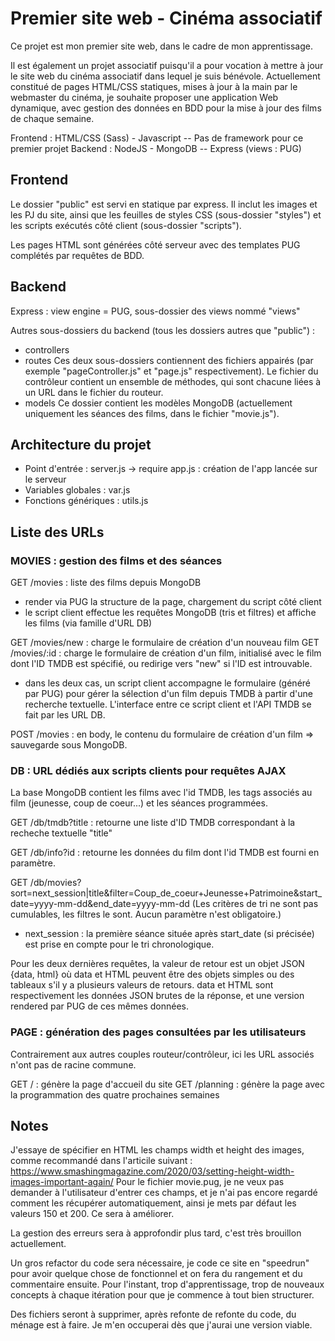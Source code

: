 # Premier site web - Cinéma associatif

Ce projet est mon premier site web, dans le cadre de mon apprentissage.

Il est également un projet associatif puisqu'il a pour vocation à mettre à jour le site web du cinéma associatif dans lequel je suis bénévole. Actuellement constitué de pages HTML/CSS statiques, mises à jour à la main par le webmaster du cinéma, je souhaite proposer une application Web dynamique, avec gestion des données en BDD pour la mise à jour des films de chaque semaine.

Frontend : HTML/CSS (Sass) - Javascript -- Pas de framework pour ce premier projet
Backend : NodeJS - MongoDB -- Express (views : PUG)

## Frontend

Le dossier "public" est servi en statique par express. Il inclut les images et les PJ du site, ainsi que les feuilles de styles CSS (sous-dossier "styles") et les scripts exécutés côté client (sous-dossier "scripts").

Les pages HTML sont générées côté serveur avec des templates PUG complétés par requêtes de BDD.

## Backend

Express : view engine = PUG, sous-dossier des views nommé "views"

Autres sous-dossiers du backend (tous les dossiers autres que "public") :

- controllers
- routes
  Ces deux sous-dossiers contiennent des fichiers appairés (par exemple "pageController.js" et "page.js" respectivement). Le fichier du contrôleur contient un ensemble de méthodes, qui sont chacune liées à un URL dans le fichier du routeur.
- models
  Ce dossier contient les modèles MongoDB (actuellement uniquement les séances des films, dans le fichier "movie.js").

## Architecture du projet

- Point d'entrée : server.js -> require app.js : création de l'app lancée sur le serveur
- Variables globales : var.js
- Fonctions génériques : utils.js

## Liste des URLs

### MOVIES : gestion des films et des séances

GET /movies : liste des films depuis MongoDB

- render via PUG la structure de la page, chargement du script côté client
- le script client effectue les requêtes MongoDB (tris et filtres) et affiche les films (via famille d'URL DB)

GET /movies/new : charge le formulaire de création d'un nouveau film
GET /movies/:id : charge le formulaire de création d'un film, initialisé avec le film dont l'ID TMDB est spécifié, ou redirige vers "new" si l'ID est introuvable.

- dans les deux cas, un script client accompagne le formulaire (généré par PUG) pour gérer la sélection d'un film depuis TMDB à partir d'une recherche textuelle. L'interface entre ce script client et l'API TMDB se fait par les URL DB.

POST /movies : en body, le contenu du formulaire de création d'un film => sauvegarde sous MongoDB.

### DB : URL dédiés aux scripts clients pour requêtes AJAX

La base MongoDB contient les films avec l'id TMDB, les tags associés au film (jeunesse, coup de coeur...) et les séances programmées.

GET /db/tmdb?title : retourne une liste d'ID TMDB correspondant à la recheche textuelle "title"

GET /db/info?id : retourne les données du film dont l'id TMDB est fourni en paramètre.

GET /db/movies?sort=next_session|title&filter=Coup_de_coeur+Jeunesse+Patrimoine&start_date=yyyy-mm-dd&end_date=yyyy-mm-dd
(Les critères de tri ne sont pas cumulables, les filtres le sont. Aucun paramètre n'est obligatoire.)

- next_session : la première séance située après start_date (si précisée) est prise en compte pour le tri chronologique.

Pour les deux dernières requêtes, la valeur de retour est un objet JSON {data, html} où data et HTML peuvent être des objets simples ou des tableaux s'il y a plusieurs valeurs de retours.
data et HTML sont respectivement les données JSON brutes de la réponse, et une version rendered par PUG de ces mêmes données.

### PAGE : génération des pages consultées par les utilisateurs

Contrairement aux autres couples routeur/contrôleur, ici les URL associés n'ont pas de racine commune.

GET / : génère la page d'accueil du site
GET /planning : génère la page avec la programmation des quatre prochaines semaines

## Notes

J'essaye de spécifier en HTML les champs width et height des images, comme recommandé dans l'articile suivant :
https://www.smashingmagazine.com/2020/03/setting-height-width-images-important-again/
Pour le fichier movie.pug, je ne veux pas demander à l'utilisateur d'entrer ces champs, et je n'ai pas encore regardé comment les récupérer automatiquement, ainsi je mets par défaut les valeurs 150 et 200. Ce sera à améliorer.

La gestion des erreurs sera à approfondir plus tard, c'est très brouillon actuellement.

Un gros refactor du code sera nécessaire, je code ce site en "speedrun" pour avoir quelque chose de fonctionnel et on fera du rangement et du commentaire ensuite. Pour l'instant, trop d'apprentissage, trop de nouveaux concepts à chaque itération pour que je commence à tout bien structurer.

Des fichiers seront à supprimer, après refonte de refonte du code, du ménage est à faire. Je m'en occuperai dès que j'aurai une version viable.
